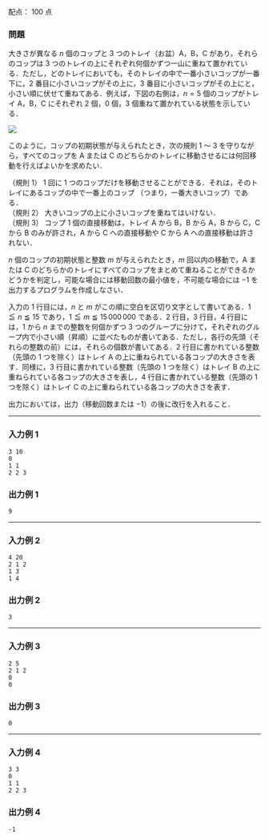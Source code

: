 配点： $100$ 点

### 問題

大きさが異なる $n$ 個のコップと $3$ つのトレイ（お盆）A，B，C があり，それらのコップは $3$ つのトレイの上にそれぞれ何個かずつ一山に重ねて置かれている．ただし，どのトレイにおいても，そのトレイの中で一番小さいコップが一番下に，$2$ 番目に小さいコップがその上に，$3$ 番目に小さいコップがその上にと，小さい順に伏せて重ねてある．例えば，下図の右側は，$n = 5$ 個のコップがトレイ A，B，C にそれぞれ $2$ 個，$0$ 個，$3$ 個重ねて置かれている状態を示している．

![](https://img.atcoder.jp/joi2006yo/2006-yo-t4-fig1.png)

このように，コップの初期状態が与えられたとき，次の規則 $1$ ～ $3$ を守りながら，すべてのコップを A または C のどちらかのトレイに移動させるには何回移動を行えばよいかを求めたい．

（規則 $1$） $1$ 回に $1$ つのコップだけを移動させることができる．それは，そのトレイにあるコップの中で一番上のコップ （つまり，一番大きいコップ）である．  
（規則 $2$） 大きいコップの上に小さいコップを重ねてはいけない．  
（規則 $3$） コップ $1$ 個の直接移動は，トレイ A から B，B から A，B から C，C から B のみが許され，A から C への直接移動や C から A への直接移動は許されない．

$n$ 個のコップの初期状態と整数 $m$ が与えられたとき，$m$ 回以内の移動で，A または C のどちらかのトレイにすべてのコップをまとめて重ねることができるかどうかを判定し，可能な場合には移動回数の最小値を，不可能な場合には $-1$ を出力するプログラムを作成しなさい．

入力の $1$ 行目には，$n$ と $m$ がこの順に空白を区切り文字として書いてある．$1 \leqq n \leqq 15$ であり，$1 \leqq m \leqq 15\,000\,000$ である．$2$ 行目，$3$ 行目，$4$ 行目には，$1$ から $n$ までの整数を何個かずつ $3$ つのグループに分けて，それぞれのグループ内で小さい順（昇順）に並べたものが書いてある．ただし，各行の先頭（それらの整数の前）には，それらの個数が書いてある．$2$ 行目に書かれている整数（先頭の $1$ つを除く）はトレイ A の上に重ねられている各コップの大きさを表す．同様に，$3$ 行目に書かれている整数（先頭の $1$ つを除く）はトレイ B の上に重ねられている各コップの大きさを表し，$4$ 行目に書かれている整数（先頭の $1$ つを除く）はトレイ C の上に重ねられている各コップの大きさを表す．

出力においては，出力（移動回数または $-1$）の後に改行を入れること．

---

### 入力例 1

~~~
3 10
0
1 1
2 2 3
~~~

### 出力例 1

~~~
9
~~~

---

### 入力例 2

~~~
4 20
2 1 2
1 3
1 4
~~~

### 出力例 2

~~~
3
~~~

---

### 入力例 3

~~~
2 5
2 1 2
0
0
~~~

### 出力例 3

~~~
0
~~~

---

### 入力例 4

~~~
3 3
0
1 1
2 2 3
~~~

### 出力例 4

~~~
-1
~~~
